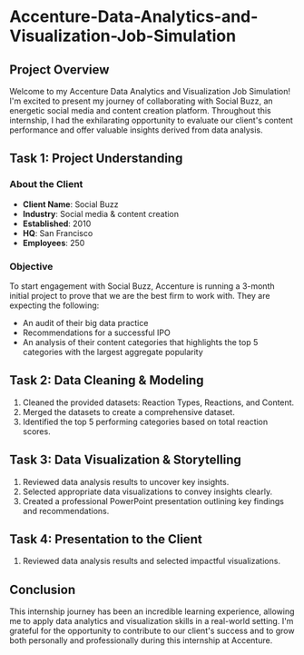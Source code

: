 # Accenture-Data-Analytics-and-Visualization-Job-Simulation

## Project Overview
Welcome to my Accenture Data Analytics and Visualization Job Simulation! I'm excited to present my journey of collaborating with Social Buzz, an energetic social media and content creation platform. Throughout this internship, I had the exhilarating opportunity to evaluate our client's content performance and offer valuable insights derived from data analysis.
## Task 1: Project Understanding

### About the Client
- **Client Name**: Social Buzz
- **Industry**: Social media & content creation
- **Established**: 2010
- **HQ**: San Francisco
- **Employees**: 250

### Objective
To start engagement with Social Buzz, Accenture is running a 3-month initial project to prove that we are the best firm to work with. They are expecting the following:
- An audit of their big data practice
- Recommendations for a successful IPO
- An analysis of their content categories that highlights the top 5 categories with the largest aggregate popularity

## Task 2: Data Cleaning & Modeling 

1. Cleaned the provided datasets: Reaction Types, Reactions, and Content.
2. Merged the datasets to create a comprehensive dataset.
3. Identified the top 5 performing categories based on total reaction scores.

## Task 3: Data Visualization & Storytelling 

1. Reviewed data analysis results to uncover key insights.
2. Selected appropriate data visualizations to convey insights clearly.
3. Created a professional PowerPoint presentation outlining key findings and recommendations.

## Task 4: Presentation to the Client 

1. Reviewed data analysis results and selected impactful visualizations.

## Conclusion
This internship journey has been an incredible learning experience, allowing me to apply data analytics and visualization skills in a real-world setting. I'm grateful for the opportunity to contribute to our client's success and to grow both personally and professionally during this internship at Accenture.
